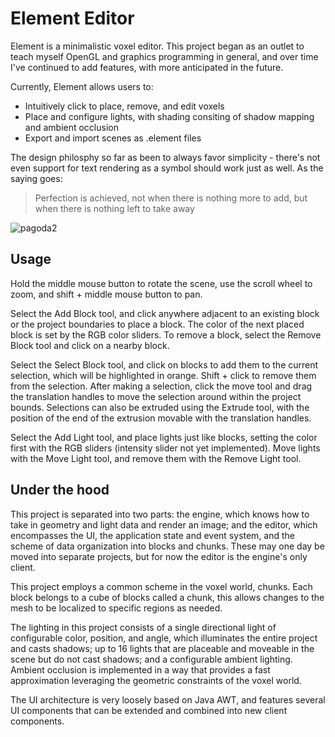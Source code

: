 # Element Editor
Element is a minimalistic voxel editor. This project began as an outlet to teach myself OpenGL and graphics programming in general, and over time I've continued 
to add features, with more anticipated in the future.

Currently, Element allows users to:
- Intuitively click to place, remove, and edit voxels
- Place and configure lights, with shading consiting of shadow mapping and ambient occlusion
- Export and import scenes as .element files

The design philosphy so far as been to always favor simplicity - there's not even support for text rendering as a symbol should work just as well. As the saying goes:
> Perfection is achieved, not when there is nothing more to add, but when there is nothing left to take away

![pagoda2](https://user-images.githubusercontent.com/30415201/199419451-edc70adb-6b1f-42f3-970b-58ebe381b598.png)

## Usage
Hold the middle mouse button to rotate the scene, use the scroll wheel to zoom, and shift + middle mouse button to pan.

Select the Add Block tool, and click anywhere adjacent to an existing block or the project boundaries to place a block. The color of the next placed block is set by
the RGB color sliders. To remove a block, select the Remove Block tool and click on a nearby block.

Select the Select Block tool, and click on blocks to add them to the current selection, which will be highlighted in orange. Shift + click to remove them from the 
selection. After making a selection, click the move tool and drag the translation handles to move the selection around within the project bounds. Selections
can also be extruded using the Extrude tool, with the position of the end of the extrusion movable with the translation handles.

Select the Add Light tool, and place lights just like blocks, setting the color first with the RGB sliders (intensity slider not yet implemented). Move lights with the
Move Light tool, and remove them with the Remove Light tool.

## Under the hood
This project is separated into two parts: the engine, which knows how to take in geometry and light data and render an image; and the editor, which encompasses the
UI, the application state and event system, and the scheme of data organization into blocks and chunks. These may one day be moved into separate projects, but for
now the editor is the engine's only client.

This project employs a common scheme in the voxel world, chunks. Each block belongs to a cube of blocks called a chunk, this allows changes to the mesh to be localized
to specific regions as needed.

The lighting in this project consists of a single directional light of configurable color, position, and angle, which illuminates the entire project and casts shadows;
up to 16 lights that are placeable and moveable in the scene but do not cast shadows; and a configurable ambient lighting. Ambient occlusion is implemented in a way that
provides a fast approximation leveraging the geometric constraints of the voxel world.

The UI architecture is very loosely based on Java AWT, and features several UI components that can be extended and combined into new client components.
